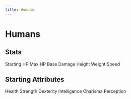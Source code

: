 ```yaml
---
title: Humans
---
```


# Humans

## Stats

Starting HP
Max HP
Base Damage
Height
Weight
Speed

## Starting Attributes

Health
Strength
Dexterity
Intelligence
Charisma
Perception
